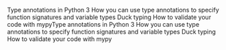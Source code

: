 Type annotations in Python 3
How you can use type annotations to specify function signatures and variable types
Duck typing
How to validate your code with mypyType annotations in Python 3
How you can use type annotations to specify function signatures and variable types
Duck typing
How to validate your code with mypy
